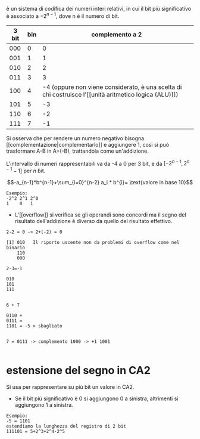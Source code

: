è un sistema di codifica dei numeri interi relativi, in cui il bit più significativo è associato a $-2^{n-1}$, dove n è il numero di bit.

| 3 bit | bin | complemento a 2                                                                                 |
| ----- | --- | ----------------------------------------------------------------------------------------------- |
| 000   | 0   | 0                                                                                               |
| 001   | 1   | 1                                                                                               |
| 010   | 2   | 2                                                                                               |
| 011   | 3   | 3                                                                                               |
| 100   | 4   | -4 (oppure non viene considerato, è una scelta di chi costruisce l'[[unità aritmetico logica (ALU)]]) |
| 101   | 5   | -3                                                                                              |
| 110   | 6   | -2                                                                                              |
| 111   | 7   | -1                                                                                              |

Si osserva che per rendere un numero negativo bisogna [[complementazione|complementarlo]] e aggiungere 1, così si può trasformare A-B in A+(-B), trattandola come un'addizione.

L'intervallo di numeri rappresentabili va da -4 a 0 per 3 bit, e da $[-2^{n-1}, 2^{n-1}-1]$ per $n$ bit.  

$$-a_{n-1}*b^{n-1}+\sum_{i=0}^{n-2} a_i * b^{i}= \text{valore in base 10}$$
```
Esempio:
-2^2 2^1 2^0
1    0   1
```

- L'[[overflow]] si verifica se gli operandi sono concordi ma il segno del risultato dell'addizione è diverso da quello del risultato effettivo.

```
2-2 = 0 -> 2+(-2) = 0

[1] 010   Il riporto uscente non da problemi di overflow come nel binario
    110
    000

2-3=-1

010
101
111


6 + 7                   

0110 +
0111 =
1101 = -5 > sbagliato


7 = 0111 -> complemento 1000 -> +1 1001


```
# estensione del segno in CA2
Si usa per rappresentare su più bit un valore in CA2.
- Se il bit più significativo è 0 si aggiungono 0 a sinistra, altrimenti si aggiungono 1 a sinistra.
```
Esempio:
-5 = 1101
estendiamo la lunghezza del registro di 2 bit
111101 = 5+2^3+2^4-2^5
```